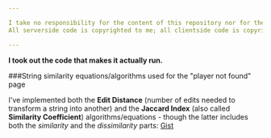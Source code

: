 ```yaml
---

I take no responsibility for the content of this repository nor for the uses of the code it contains.
All serverside code is copyrighted to me; all clientside code is copyrighted to its authors (the RealmEye team, WildShadow/Kabam).

---
```


**I took out the code that makes it actually run.**

###String similarity equations/algorithms used for the "player not found" page

I've implemented both the **Edit Distance** (number of edits needed to transform a string into another) and the **Jaccard Index** (also called **Similarity Coefficient**) algorithms/equations - though the latter includes both the *similarity* and the *dissimilarity* parts: [Gist](https://gist.github.com/trapped/d1e62dd3b05e00bfd904)